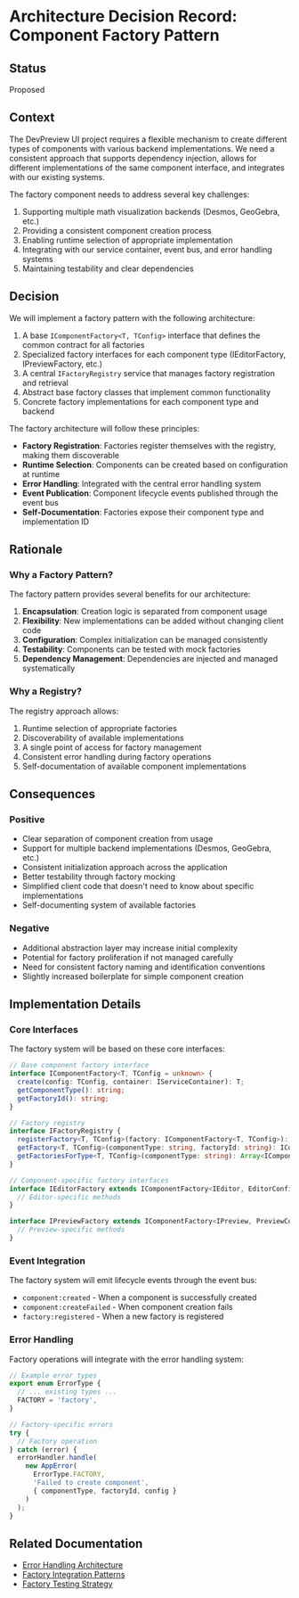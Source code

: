 # Architecture Decision Record: Component Factory Pattern

## Status
Proposed

## Context
The DevPreview UI project requires a flexible mechanism to create different types of components with various backend implementations. We need a consistent approach that supports dependency injection, allows for different implementations of the same component interface, and integrates with our existing systems.

The factory component needs to address several key challenges:

1. Supporting multiple math visualization backends (Desmos, GeoGebra, etc.)
2. Providing a consistent component creation process
3. Enabling runtime selection of appropriate implementation
4. Integrating with our service container, event bus, and error handling systems
5. Maintaining testability and clear dependencies

## Decision
We will implement a factory pattern with the following architecture:

1. A base `IComponentFactory<T, TConfig>` interface that defines the common contract for all factories
2. Specialized factory interfaces for each component type (IEditorFactory, IPreviewFactory, etc.)
3. A central `IFactoryRegistry` service that manages factory registration and retrieval
4. Abstract base factory classes that implement common functionality
5. Concrete factory implementations for each component type and backend

The factory architecture will follow these principles:

- **Factory Registration**: Factories register themselves with the registry, making them discoverable
- **Runtime Selection**: Components can be created based on configuration at runtime
- **Error Handling**: Integrated with the central error handling system
- **Event Publication**: Component lifecycle events published through the event bus
- **Self-Documentation**: Factories expose their component type and implementation ID

## Rationale

### Why a Factory Pattern?
The factory pattern provides several benefits for our architecture:

1. **Encapsulation**: Creation logic is separated from component usage
2. **Flexibility**: New implementations can be added without changing client code
3. **Configuration**: Complex initialization can be managed consistently
4. **Testability**: Components can be tested with mock factories
5. **Dependency Management**: Dependencies are injected and managed systematically

### Why a Registry?
The registry approach allows:

1. Runtime selection of appropriate factories
2. Discoverability of available implementations
3. A single point of access for factory management
4. Consistent error handling during factory operations
5. Self-documentation of available component implementations

## Consequences

### Positive
- Clear separation of component creation from usage
- Support for multiple backend implementations (Desmos, GeoGebra, etc.)
- Consistent initialization approach across the application
- Better testability through factory mocking
- Simplified client code that doesn't need to know about specific implementations
- Self-documenting system of available factories

### Negative
- Additional abstraction layer may increase initial complexity
- Potential for factory proliferation if not managed carefully
- Need for consistent factory naming and identification conventions
- Slightly increased boilerplate for simple component creation

## Implementation Details

### Core Interfaces

The factory system will be based on these core interfaces:

```typescript
// Base component factory interface
interface IComponentFactory<T, TConfig = unknown> {
  create(config: TConfig, container: IServiceContainer): T;
  getComponentType(): string;
  getFactoryId(): string;
}

// Factory registry
interface IFactoryRegistry {
  registerFactory<T, TConfig>(factory: IComponentFactory<T, TConfig>): void;
  getFactory<T, TConfig>(componentType: string, factoryId: string): IComponentFactory<T, TConfig> | undefined;
  getFactoriesForType<T, TConfig>(componentType: string): Array<IComponentFactory<T, TConfig>>;
}

// Component-specific factory interfaces
interface IEditorFactory extends IComponentFactory<IEditor, EditorConfig> {
  // Editor-specific methods
}

interface IPreviewFactory extends IComponentFactory<IPreview, PreviewConfig> {
  // Preview-specific methods
}
```

### Event Integration

The factory system will emit lifecycle events through the event bus:

- `component:created` - When a component is successfully created
- `component:createFailed` - When component creation fails
- `factory:registered` - When a new factory is registered

### Error Handling

Factory operations will integrate with the error handling system:

```typescript
// Example error types
export enum ErrorType {
  // ... existing types ...
  FACTORY = 'factory',
}

// Factory-specific errors
try {
  // Factory operation
} catch (error) {
  errorHandler.handle(
    new AppError(
      ErrorType.FACTORY,
      'Failed to create component',
      { componentType, factoryId, config }
    )
  );
}
```

## Related Documentation

- [Error Handling Architecture](../errors/ErrorHandlerADR.md)
- [Factory Integration Patterns](./FactoryIntegrationPatterns.md)
- [Factory Testing Strategy](./FactoryTestingStrategy.md)